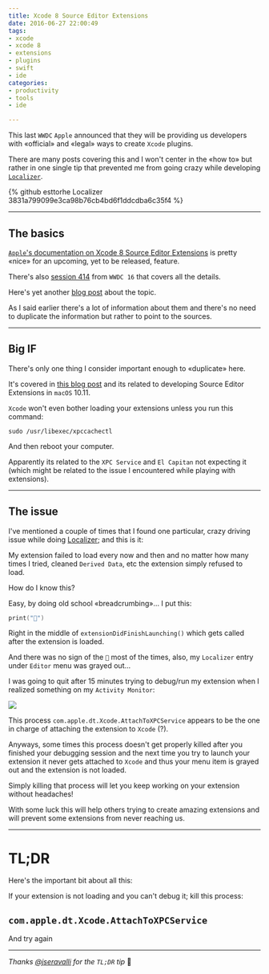 ```yaml
---
title: Xcode 8 Source Editor Extensions
date: 2016-06-27 22:00:49
tags:
- xcode
- xcode 8
- extensions
- plugins
- swift
- ide
categories:
- productivity
- tools
- ide

---
```

This last `WWDC` `Apple` announced that they will be providing us developers with «official» and «legal» ways to create `Xcode` plugins.

There are many posts covering this and I won't center in the «how to» but rather in one single tip that prevented me from going crazy while developing [`Localizer`][localizer].

{% github esttorhe Localizer 3831a799099e3ca98b76cb4bd6f1ddcdba6c35f4 %}

<!--more-->

---

## The basics
[`Apple`'s documentation on Xcode 8 Source Editor Extensions][appledocs] is pretty «nice» for an upcoming, yet to be released, feature.

There's also [session 414][applevideo] from `WWDC 16` that covers all the details.

Here's yet another [blog post][extensions-blogpost] about the topic.

As I said earlier there's a lot of information about them and there's no need to duplicate the information but rather to point to the sources.

---

## Big IF

There's only one thing I consider important enough to «duplicate» here.

It's covered in [this blog post][extensions-blogpost] and its related to developing Source Editor Extensions in `macOS` 10.11.

`Xcode` won't even bother loading your extensions unless you run this command:

```console
sudo /usr/libexec/xpccachectl
```

And then reboot your computer.

Apparently its related to the `XPC Service` and `El Capitan` not expecting it (which might be related to the issue I encountered while playing with extensions).

---

## The issue

I've mentioned a couple of times that I found one particular, crazy driving issue while doing [Localizer][localizer]; and this is it:

My extension failed to load every now and then and no matter how many times I tried, cleaned `Derived Data`, etc the extension simply refused to load.

How do I know this?

Easy, by doing old school «breadcrumbing»… I put this:

```swift
print("🎉")
```

Right in the middle of `extensionDidFinishLaunching()` which gets called after the extension is loaded.

And there was no sign of the `🎉` most of the times, also, my `Localizer` entry under `Editor` menu was grayed out…

I was going to quit after 15 minutes trying to debug/run my extension when I realized something on my `Activity Monitor`:

![](XPC.png)

This process `com.apple.dt.Xcode.AttachToXPCService` appears to be the one in charge of attaching the extension to `Xcode` (?).

Anyways, some times this process doesn't get properly killed after you finished your debugging session and the next time you try to launch your extension it never gets attached to `Xcode` and thus your menu item is grayed out and the extension is not loaded.

Simply killing that process will let you keep working on your extension without headaches!

With some luck this will help others trying to create amazing extensions and will prevent some extensions from never reaching us.

---

# TL;DR

Here's the important bit about all this:

If your extension is not loading and you can't debug it; kill this process:

**`com.apple.dt.Xcode.AttachToXPCService`**
---

And try again

---

*Thanks [@jseravalli][jseravalli] for the `TL;DR` tip* 🙇

[localizer]:https://github.com/esttorhe/localizer
[appledocs]:https://developer.apple.com/app-extensions/
[applevideo]:https://developer.apple.com/videos/play/wwdc2016/414/
[extensions-blogpost]:http://www.russbishop.net/xcode-extensions
[jseravalli]:https://github.com/jseravalli
